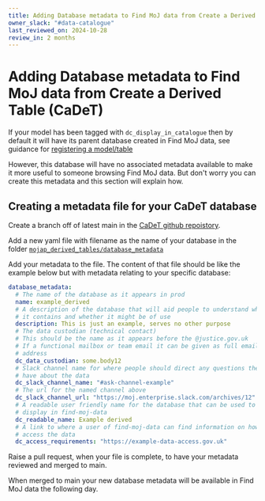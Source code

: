 ```yaml
---
title: Adding Database metadata to Find MoJ data from Create a Derived Table (CaDeT)
owner_slack: "#data-catalogue"
last_reviewed_on: 2024-10-28
review_in: 2 months
---
```


# Adding Database metadata to Find MoJ data from Create a Derived Table (CaDeT)

If your model has been tagged with `dc_display_in_catalogue` then by default it will have its parent database created in Find MoJ data, see guidance for [registering a model/table](../../ingestion/cadet-registration/)

However, this database will have no associated metadata available to make it more useful to someone browsing Find MoJ data. But don't worry you can create this metadata and this section will explain how.

## Creating a metadata file for your CaDeT database

Create a branch off of latest main in the [CaDeT github repoistory](https://github.com/moj-analytical-services/create-a-derived-table).

Add a new yaml file with filename as the name of your database in the folder [`mojap_derived_tables/database_metadata`](https://github.com/moj-analytical-services/create-a-derived-table/tree/main/mojap_derived_tables/database_metadata)

Add your metadata to the file. The content of that file should be like the example below but with metadata relating to your specific database:

```yaml
database_metadata:
  # The name of the database as it appears in prod
  name: example_derived
  # A description of the database that will aid people to understand what
  # it contains and whether it might be of use
  description: This is just an example, serves no other purpose
  # The data custodian (technical contact)
  # This should be the name as it appears before the @justice.gov.uk
  # If a functional mailbox or team email it can be given as full email
  # address
  dc_data_custodian: some.body12
  # Slack channel name for where people should direct any questions they
  # have about the data
  dc_slack_channel_name: "#ask-channel-example"
  # The url for the named channel above
  dc_slack_channel_url: "https://moj.enterprise.slack.com/archives/12"
  # A readable user friendly name for the database that can be used to
  # display in find-moj-data
  dc_readable_name: Example derived
  # A link to where a user of find-moj-data can find information on how to
  # access the data
  dc_access_requirements: "https://example-data-access.gov.uk"
```

Raise a pull request, when your file is complete, to have your metadata reviewed and merged to main.

When merged to main your new database metadata will be available in Find MoJ data the following day.
